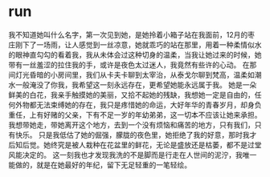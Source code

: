 # run
我不知道她叫什么名字，第一次见到她，是她拎着小箱子站在我面前，12月的枣庄刚下了一场雨，让人感觉到一丝凉意，她就乖巧的站在那里，用着一种柔情似水的眼神直勾勾的看着我，我从未体会过这种切身的温柔，当我让她过来的时候，她带有一丝羞涩的拉住我的手，或许是夜色太过迷人，我竟然有些许的心动。 在那间灯光昏暗的小房间里，我们从卡夫卡聊到太宰治，从泰戈尔聊到梵高，温柔如潮水一般淹没了你我，我希望这一刻永远存在，更希望她能永远属于我。 她是一朵鲜美的白花，我亲手触摸她的美丽，又拾不起她的残缺，我想她一定是自由的，任何外物都无法束缚她的存在，我只是疼惜她的命运，大好年华的青春岁月，却身负重任，上有好赌的父亲，下有不足一岁的年幼弟弟，这一切本不应该让她来承担。 我想带她走，带她离开这个地方，去到一个没有烦恼和痛苦的地方，只有我们，只有快乐。 只是我低估了她的倔强，朦胧的夜色里，她拒绝了我的好意，那时我才后知后觉。她终究是被人栽种在花盆里的鲜花，无论是盛放还是枯萎，都不是过堂风能决定的。 这一刻我也才发现我洗的不是脚而是行走在人世间的泥泞，我唯一能做的，就是在她最好的年纪，留下无足轻重的一笔轻绘。
